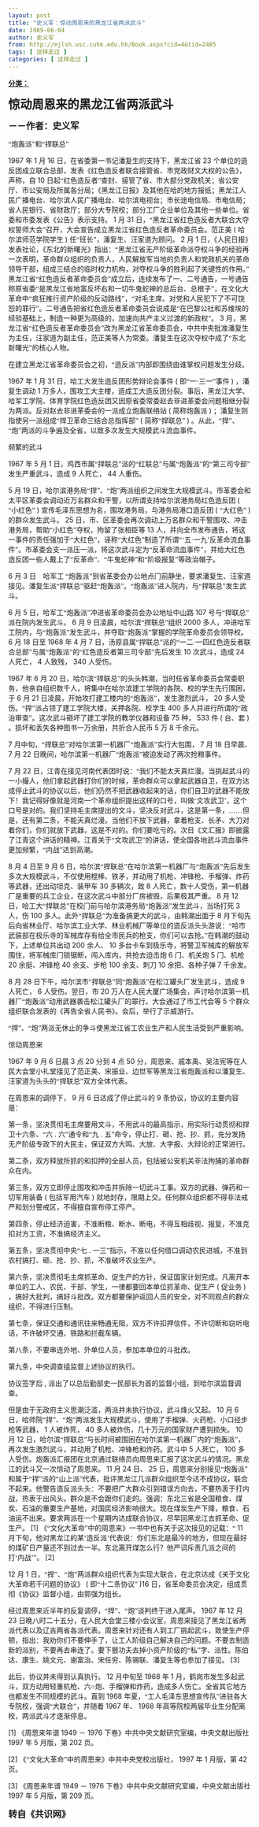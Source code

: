 ```yaml
---
layout: post
title: "史义军：惊动周恩来的黑龙江省两派武斗"
date: 1989-06-04
author: 史义军
from: http://mjlsh.usc.cuhk.edu.hk/Book.aspx?cid=4&tid=2485
tags: [ 这样走过 ]
categories: [ 这样走过 ]
---
```


<div style="margin: 15px 10px 10px 0px;">
 <div>
  <span id="ctl00_ContentPlaceHolder1_chapter1_SubjectLabel" style="font-weight:bold;text-decoration:underline;">
   分类：
  </span>
 </div>
 <!--[if gte mso 9]><xml>
 <o:OfficeDocumentSettings>
  <o:AllowPNG/>
 </o:OfficeDocumentSettings>
</xml><![endif]-->
 <!--[if gte mso 9]><xml>
 <w:WordDocument>
  <w:View>Normal</w:View>
  <w:Zoom>0</w:Zoom>
  <w:TrackMoves/>
  <w:TrackFormatting/>
  <w:PunctuationKerning/>
  <w:ValidateAgainstSchemas/>
  <w:SaveIfXMLInvalid>false</w:SaveIfXMLInvalid>
  <w:IgnoreMixedContent>false</w:IgnoreMixedContent>
  <w:AlwaysShowPlaceholderText>false</w:AlwaysShowPlaceholderText>
  <w:DoNotPromoteQF/>
  <w:LidThemeOther>EN-US</w:LidThemeOther>
  <w:LidThemeAsian>JA</w:LidThemeAsian>
  <w:LidThemeComplexScript>X-NONE</w:LidThemeComplexScript>
  <w:Compatibility>
   <w:BreakWrappedTables/>
   <w:SnapToGridInCell/>
   <w:WrapTextWithPunct/>
   <w:UseAsianBreakRules/>
   <w:DontGrowAutofit/>
   <w:SplitPgBreakAndParaMark/>
   <w:EnableOpenTypeKerning/>
   <w:DontFlipMirrorIndents/>
   <w:OverrideTableStyleHps/>
   <w:UseFELayout/>
  </w:Compatibility>
  <m:mathPr>
   <m:mathFont m:val="Cambria Math"/>
   <m:brkBin m:val="before"/>
   <m:brkBinSub m:val="&#45;-"/>
   <m:smallFrac m:val="off"/>
   <m:dispDef/>
   <m:lMargin m:val="0"/>
   <m:rMargin m:val="0"/>
   <m:defJc m:val="centerGroup"/>
   <m:wrapIndent m:val="1440"/>
   <m:intLim m:val="subSup"/>
   <m:naryLim m:val="undOvr"/>
  </m:mathPr></w:WordDocument>
</xml><![endif]-->
 <!--[if gte mso 9]><xml>
 <w:LatentStyles DefLockedState="false" DefUnhideWhenUsed="true"
  DefSemiHidden="true" DefQFormat="false" DefPriority="99"
  LatentStyleCount="276">
  <w:LsdException Locked="false" Priority="0" SemiHidden="false"
   UnhideWhenUsed="false" QFormat="true" Name="Normal"/>
  <w:LsdException Locked="false" Priority="9" SemiHidden="false"
   UnhideWhenUsed="false" QFormat="true" Name="heading 1"/>
  <w:LsdException Locked="false" Priority="9" QFormat="true" Name="heading 2"/>
  <w:LsdException Locked="false" Priority="9" QFormat="true" Name="heading 3"/>
  <w:LsdException Locked="false" Priority="9" QFormat="true" Name="heading 4"/>
  <w:LsdException Locked="false" Priority="9" QFormat="true" Name="heading 5"/>
  <w:LsdException Locked="false" Priority="9" QFormat="true" Name="heading 6"/>
  <w:LsdException Locked="false" Priority="9" QFormat="true" Name="heading 7"/>
  <w:LsdException Locked="false" Priority="9" QFormat="true" Name="heading 8"/>
  <w:LsdException Locked="false" Priority="9" QFormat="true" Name="heading 9"/>
  <w:LsdException Locked="false" Priority="39" Name="toc 1"/>
  <w:LsdException Locked="false" Priority="39" Name="toc 2"/>
  <w:LsdException Locked="false" Priority="39" Name="toc 3"/>
  <w:LsdException Locked="false" Priority="39" Name="toc 4"/>
  <w:LsdException Locked="false" Priority="39" Name="toc 5"/>
  <w:LsdException Locked="false" Priority="39" Name="toc 6"/>
  <w:LsdException Locked="false" Priority="39" Name="toc 7"/>
  <w:LsdException Locked="false" Priority="39" Name="toc 8"/>
  <w:LsdException Locked="false" Priority="39" Name="toc 9"/>
  <w:LsdException Locked="false" Priority="35" QFormat="true" Name="caption"/>
  <w:LsdException Locked="false" Priority="10" SemiHidden="false"
   UnhideWhenUsed="false" QFormat="true" Name="Title"/>
  <w:LsdException Locked="false" Priority="0" Name="Default Paragraph Font"/>
  <w:LsdException Locked="false" Priority="11" SemiHidden="false"
   UnhideWhenUsed="false" QFormat="true" Name="Subtitle"/>
  <w:LsdException Locked="false" Priority="22" SemiHidden="false"
   UnhideWhenUsed="false" QFormat="true" Name="Strong"/>
  <w:LsdException Locked="false" Priority="20" SemiHidden="false"
   UnhideWhenUsed="false" QFormat="true" Name="Emphasis"/>
  <w:LsdException Locked="false" Priority="59" SemiHidden="false"
   UnhideWhenUsed="false" Name="Table Grid"/>
  <w:LsdException Locked="false" UnhideWhenUsed="false" Name="Placeholder Text"/>
  <w:LsdException Locked="false" Priority="1" SemiHidden="false"
   UnhideWhenUsed="false" QFormat="true" Name="No Spacing"/>
  <w:LsdException Locked="false" Priority="60" SemiHidden="false"
   UnhideWhenUsed="false" Name="Light Shading"/>
  <w:LsdException Locked="false" Priority="61" SemiHidden="false"
   UnhideWhenUsed="false" Name="Light List"/>
  <w:LsdException Locked="false" Priority="62" SemiHidden="false"
   UnhideWhenUsed="false" Name="Light Grid"/>
  <w:LsdException Locked="false" Priority="63" SemiHidden="false"
   UnhideWhenUsed="false" Name="Medium Shading 1"/>
  <w:LsdException Locked="false" Priority="64" SemiHidden="false"
   UnhideWhenUsed="false" Name="Medium Shading 2"/>
  <w:LsdException Locked="false" Priority="65" SemiHidden="false"
   UnhideWhenUsed="false" Name="Medium List 1"/>
  <w:LsdException Locked="false" Priority="66" SemiHidden="false"
   UnhideWhenUsed="false" Name="Medium List 2"/>
  <w:LsdException Locked="false" Priority="67" SemiHidden="false"
   UnhideWhenUsed="false" Name="Medium Grid 1"/>
  <w:LsdException Locked="false" Priority="68" SemiHidden="false"
   UnhideWhenUsed="false" Name="Medium Grid 2"/>
  <w:LsdException Locked="false" Priority="69" SemiHidden="false"
   UnhideWhenUsed="false" Name="Medium Grid 3"/>
  <w:LsdException Locked="false" Priority="70" SemiHidden="false"
   UnhideWhenUsed="false" Name="Dark List"/>
  <w:LsdException Locked="false" Priority="71" SemiHidden="false"
   UnhideWhenUsed="false" Name="Colorful Shading"/>
  <w:LsdException Locked="false" Priority="72" SemiHidden="false"
   UnhideWhenUsed="false" Name="Colorful List"/>
  <w:LsdException Locked="false" Priority="73" SemiHidden="false"
   UnhideWhenUsed="false" Name="Colorful Grid"/>
  <w:LsdException Locked="false" Priority="60" SemiHidden="false"
   UnhideWhenUsed="false" Name="Light Shading Accent 1"/>
  <w:LsdException Locked="false" Priority="61" SemiHidden="false"
   UnhideWhenUsed="false" Name="Light List Accent 1"/>
  <w:LsdException Locked="false" Priority="62" SemiHidden="false"
   UnhideWhenUsed="false" Name="Light Grid Accent 1"/>
  <w:LsdException Locked="false" Priority="63" SemiHidden="false"
   UnhideWhenUsed="false" Name="Medium Shading 1 Accent 1"/>
  <w:LsdException Locked="false" Priority="64" SemiHidden="false"
   UnhideWhenUsed="false" Name="Medium Shading 2 Accent 1"/>
  <w:LsdException Locked="false" Priority="65" SemiHidden="false"
   UnhideWhenUsed="false" Name="Medium List 1 Accent 1"/>
  <w:LsdException Locked="false" UnhideWhenUsed="false" Name="Revision"/>
  <w:LsdException Locked="false" Priority="34" SemiHidden="false"
   UnhideWhenUsed="false" QFormat="true" Name="List Paragraph"/>
  <w:LsdException Locked="false" Priority="29" SemiHidden="false"
   UnhideWhenUsed="false" QFormat="true" Name="Quote"/>
  <w:LsdException Locked="false" Priority="30" SemiHidden="false"
   UnhideWhenUsed="false" QFormat="true" Name="Intense Quote"/>
  <w:LsdException Locked="false" Priority="66" SemiHidden="false"
   UnhideWhenUsed="false" Name="Medium List 2 Accent 1"/>
  <w:LsdException Locked="false" Priority="67" SemiHidden="false"
   UnhideWhenUsed="false" Name="Medium Grid 1 Accent 1"/>
  <w:LsdException Locked="false" Priority="68" SemiHidden="false"
   UnhideWhenUsed="false" Name="Medium Grid 2 Accent 1"/>
  <w:LsdException Locked="false" Priority="69" SemiHidden="false"
   UnhideWhenUsed="false" Name="Medium Grid 3 Accent 1"/>
  <w:LsdException Locked="false" Priority="70" SemiHidden="false"
   UnhideWhenUsed="false" Name="Dark List Accent 1"/>
  <w:LsdException Locked="false" Priority="71" SemiHidden="false"
   UnhideWhenUsed="false" Name="Colorful Shading Accent 1"/>
  <w:LsdException Locked="false" Priority="72" SemiHidden="false"
   UnhideWhenUsed="false" Name="Colorful List Accent 1"/>
  <w:LsdException Locked="false" Priority="73" SemiHidden="false"
   UnhideWhenUsed="false" Name="Colorful Grid Accent 1"/>
  <w:LsdException Locked="false" Priority="60" SemiHidden="false"
   UnhideWhenUsed="false" Name="Light Shading Accent 2"/>
  <w:LsdException Locked="false" Priority="61" SemiHidden="false"
   UnhideWhenUsed="false" Name="Light List Accent 2"/>
  <w:LsdException Locked="false" Priority="62" SemiHidden="false"
   UnhideWhenUsed="false" Name="Light Grid Accent 2"/>
  <w:LsdException Locked="false" Priority="63" SemiHidden="false"
   UnhideWhenUsed="false" Name="Medium Shading 1 Accent 2"/>
  <w:LsdException Locked="false" Priority="64" SemiHidden="false"
   UnhideWhenUsed="false" Name="Medium Shading 2 Accent 2"/>
  <w:LsdException Locked="false" Priority="65" SemiHidden="false"
   UnhideWhenUsed="false" Name="Medium List 1 Accent 2"/>
  <w:LsdException Locked="false" Priority="66" SemiHidden="false"
   UnhideWhenUsed="false" Name="Medium List 2 Accent 2"/>
  <w:LsdException Locked="false" Priority="67" SemiHidden="false"
   UnhideWhenUsed="false" Name="Medium Grid 1 Accent 2"/>
  <w:LsdException Locked="false" Priority="68" SemiHidden="false"
   UnhideWhenUsed="false" Name="Medium Grid 2 Accent 2"/>
  <w:LsdException Locked="false" Priority="69" SemiHidden="false"
   UnhideWhenUsed="false" Name="Medium Grid 3 Accent 2"/>
  <w:LsdException Locked="false" Priority="70" SemiHidden="false"
   UnhideWhenUsed="false" Name="Dark List Accent 2"/>
  <w:LsdException Locked="false" Priority="71" SemiHidden="false"
   UnhideWhenUsed="false" Name="Colorful Shading Accent 2"/>
  <w:LsdException Locked="false" Priority="72" SemiHidden="false"
   UnhideWhenUsed="false" Name="Colorful List Accent 2"/>
  <w:LsdException Locked="false" Priority="73" SemiHidden="false"
   UnhideWhenUsed="false" Name="Colorful Grid Accent 2"/>
  <w:LsdException Locked="false" Priority="60" SemiHidden="false"
   UnhideWhenUsed="false" Name="Light Shading Accent 3"/>
  <w:LsdException Locked="false" Priority="61" SemiHidden="false"
   UnhideWhenUsed="false" Name="Light List Accent 3"/>
  <w:LsdException Locked="false" Priority="62" SemiHidden="false"
   UnhideWhenUsed="false" Name="Light Grid Accent 3"/>
  <w:LsdException Locked="false" Priority="63" SemiHidden="false"
   UnhideWhenUsed="false" Name="Medium Shading 1 Accent 3"/>
  <w:LsdException Locked="false" Priority="64" SemiHidden="false"
   UnhideWhenUsed="false" Name="Medium Shading 2 Accent 3"/>
  <w:LsdException Locked="false" Priority="65" SemiHidden="false"
   UnhideWhenUsed="false" Name="Medium List 1 Accent 3"/>
  <w:LsdException Locked="false" Priority="66" SemiHidden="false"
   UnhideWhenUsed="false" Name="Medium List 2 Accent 3"/>
  <w:LsdException Locked="false" Priority="67" SemiHidden="false"
   UnhideWhenUsed="false" Name="Medium Grid 1 Accent 3"/>
  <w:LsdException Locked="false" Priority="68" SemiHidden="false"
   UnhideWhenUsed="false" Name="Medium Grid 2 Accent 3"/>
  <w:LsdException Locked="false" Priority="69" SemiHidden="false"
   UnhideWhenUsed="false" Name="Medium Grid 3 Accent 3"/>
  <w:LsdException Locked="false" Priority="70" SemiHidden="false"
   UnhideWhenUsed="false" Name="Dark List Accent 3"/>
  <w:LsdException Locked="false" Priority="71" SemiHidden="false"
   UnhideWhenUsed="false" Name="Colorful Shading Accent 3"/>
  <w:LsdException Locked="false" Priority="72" SemiHidden="false"
   UnhideWhenUsed="false" Name="Colorful List Accent 3"/>
  <w:LsdException Locked="false" Priority="73" SemiHidden="false"
   UnhideWhenUsed="false" Name="Colorful Grid Accent 3"/>
  <w:LsdException Locked="false" Priority="60" SemiHidden="false"
   UnhideWhenUsed="false" Name="Light Shading Accent 4"/>
  <w:LsdException Locked="false" Priority="61" SemiHidden="false"
   UnhideWhenUsed="false" Name="Light List Accent 4"/>
  <w:LsdException Locked="false" Priority="62" SemiHidden="false"
   UnhideWhenUsed="false" Name="Light Grid Accent 4"/>
  <w:LsdException Locked="false" Priority="63" SemiHidden="false"
   UnhideWhenUsed="false" Name="Medium Shading 1 Accent 4"/>
  <w:LsdException Locked="false" Priority="64" SemiHidden="false"
   UnhideWhenUsed="false" Name="Medium Shading 2 Accent 4"/>
  <w:LsdException Locked="false" Priority="65" SemiHidden="false"
   UnhideWhenUsed="false" Name="Medium List 1 Accent 4"/>
  <w:LsdException Locked="false" Priority="66" SemiHidden="false"
   UnhideWhenUsed="false" Name="Medium List 2 Accent 4"/>
  <w:LsdException Locked="false" Priority="67" SemiHidden="false"
   UnhideWhenUsed="false" Name="Medium Grid 1 Accent 4"/>
  <w:LsdException Locked="false" Priority="68" SemiHidden="false"
   UnhideWhenUsed="false" Name="Medium Grid 2 Accent 4"/>
  <w:LsdException Locked="false" Priority="69" SemiHidden="false"
   UnhideWhenUsed="false" Name="Medium Grid 3 Accent 4"/>
  <w:LsdException Locked="false" Priority="70" SemiHidden="false"
   UnhideWhenUsed="false" Name="Dark List Accent 4"/>
  <w:LsdException Locked="false" Priority="71" SemiHidden="false"
   UnhideWhenUsed="false" Name="Colorful Shading Accent 4"/>
  <w:LsdException Locked="false" Priority="72" SemiHidden="false"
   UnhideWhenUsed="false" Name="Colorful List Accent 4"/>
  <w:LsdException Locked="false" Priority="73" SemiHidden="false"
   UnhideWhenUsed="false" Name="Colorful Grid Accent 4"/>
  <w:LsdException Locked="false" Priority="60" SemiHidden="false"
   UnhideWhenUsed="false" Name="Light Shading Accent 5"/>
  <w:LsdException Locked="false" Priority="61" SemiHidden="false"
   UnhideWhenUsed="false" Name="Light List Accent 5"/>
  <w:LsdException Locked="false" Priority="62" SemiHidden="false"
   UnhideWhenUsed="false" Name="Light Grid Accent 5"/>
  <w:LsdException Locked="false" Priority="63" SemiHidden="false"
   UnhideWhenUsed="false" Name="Medium Shading 1 Accent 5"/>
  <w:LsdException Locked="false" Priority="64" SemiHidden="false"
   UnhideWhenUsed="false" Name="Medium Shading 2 Accent 5"/>
  <w:LsdException Locked="false" Priority="65" SemiHidden="false"
   UnhideWhenUsed="false" Name="Medium List 1 Accent 5"/>
  <w:LsdException Locked="false" Priority="66" SemiHidden="false"
   UnhideWhenUsed="false" Name="Medium List 2 Accent 5"/>
  <w:LsdException Locked="false" Priority="67" SemiHidden="false"
   UnhideWhenUsed="false" Name="Medium Grid 1 Accent 5"/>
  <w:LsdException Locked="false" Priority="68" SemiHidden="false"
   UnhideWhenUsed="false" Name="Medium Grid 2 Accent 5"/>
  <w:LsdException Locked="false" Priority="69" SemiHidden="false"
   UnhideWhenUsed="false" Name="Medium Grid 3 Accent 5"/>
  <w:LsdException Locked="false" Priority="70" SemiHidden="false"
   UnhideWhenUsed="false" Name="Dark List Accent 5"/>
  <w:LsdException Locked="false" Priority="71" SemiHidden="false"
   UnhideWhenUsed="false" Name="Colorful Shading Accent 5"/>
  <w:LsdException Locked="false" Priority="72" SemiHidden="false"
   UnhideWhenUsed="false" Name="Colorful List Accent 5"/>
  <w:LsdException Locked="false" Priority="73" SemiHidden="false"
   UnhideWhenUsed="false" Name="Colorful Grid Accent 5"/>
  <w:LsdException Locked="false" Priority="60" SemiHidden="false"
   UnhideWhenUsed="false" Name="Light Shading Accent 6"/>
  <w:LsdException Locked="false" Priority="61" SemiHidden="false"
   UnhideWhenUsed="false" Name="Light List Accent 6"/>
  <w:LsdException Locked="false" Priority="62" SemiHidden="false"
   UnhideWhenUsed="false" Name="Light Grid Accent 6"/>
  <w:LsdException Locked="false" Priority="63" SemiHidden="false"
   UnhideWhenUsed="false" Name="Medium Shading 1 Accent 6"/>
  <w:LsdException Locked="false" Priority="64" SemiHidden="false"
   UnhideWhenUsed="false" Name="Medium Shading 2 Accent 6"/>
  <w:LsdException Locked="false" Priority="65" SemiHidden="false"
   UnhideWhenUsed="false" Name="Medium List 1 Accent 6"/>
  <w:LsdException Locked="false" Priority="66" SemiHidden="false"
   UnhideWhenUsed="false" Name="Medium List 2 Accent 6"/>
  <w:LsdException Locked="false" Priority="67" SemiHidden="false"
   UnhideWhenUsed="false" Name="Medium Grid 1 Accent 6"/>
  <w:LsdException Locked="false" Priority="68" SemiHidden="false"
   UnhideWhenUsed="false" Name="Medium Grid 2 Accent 6"/>
  <w:LsdException Locked="false" Priority="69" SemiHidden="false"
   UnhideWhenUsed="false" Name="Medium Grid 3 Accent 6"/>
  <w:LsdException Locked="false" Priority="70" SemiHidden="false"
   UnhideWhenUsed="false" Name="Dark List Accent 6"/>
  <w:LsdException Locked="false" Priority="71" SemiHidden="false"
   UnhideWhenUsed="false" Name="Colorful Shading Accent 6"/>
  <w:LsdException Locked="false" Priority="72" SemiHidden="false"
   UnhideWhenUsed="false" Name="Colorful List Accent 6"/>
  <w:LsdException Locked="false" Priority="73" SemiHidden="false"
   UnhideWhenUsed="false" Name="Colorful Grid Accent 6"/>
  <w:LsdException Locked="false" Priority="19" SemiHidden="false"
   UnhideWhenUsed="false" QFormat="true" Name="Subtle Emphasis"/>
  <w:LsdException Locked="false" Priority="21" SemiHidden="false"
   UnhideWhenUsed="false" QFormat="true" Name="Intense Emphasis"/>
  <w:LsdException Locked="false" Priority="31" SemiHidden="false"
   UnhideWhenUsed="false" QFormat="true" Name="Subtle Reference"/>
  <w:LsdException Locked="false" Priority="32" SemiHidden="false"
   UnhideWhenUsed="false" QFormat="true" Name="Intense Reference"/>
  <w:LsdException Locked="false" Priority="33" SemiHidden="false"
   UnhideWhenUsed="false" QFormat="true" Name="Book Title"/>
  <w:LsdException Locked="false" Priority="37" Name="Bibliography"/>
  <w:LsdException Locked="false" Priority="39" QFormat="true" Name="TOC Heading"/>
 </w:LatentStyles>
</xml><![endif]-->
 <!--[if gte mso 10]>
<style>
 /* Style Definitions */
table.MsoNormalTable
	{mso-style-name:"Table Normal";
	mso-tstyle-rowband-size:0;
	mso-tstyle-colband-size:0;
	mso-style-noshow:yes;
	mso-style-priority:99;
	mso-style-parent:"";
	mso-padding-alt:0in 5.4pt 0in 5.4pt;
	mso-para-margin:0in;
	mso-para-margin-bottom:.0001pt;
	mso-pagination:widow-orphan;
	font-size:10.0pt;
	font-family:"Times New Roman";}
</style>
<![endif]-->
 <!--StartFragment-->
 <p class="MsoNormal">
  <o:p>
  </o:p>
 </p>
 <p class="MsoNormal">
  <b>
   <span lang="ZH-CN" style="font-family: 宋体;">
    <font size="5">
     惊动周恩来的黑龙江省两派武斗
    </font>
   </span>
   <font size="4">
    <o:p>
    </o:p>
   </font>
  </b>
 </p>
 <p class="MsoNormal">
  <span lang="ZH-CN" style='font-family:宋体;mso-ascii-font-family:
"Times New Roman"'>
   <b>
    <font size="4">
     －－作者：史义军
    </font>
   </b>
  </span>
  <o:p>
  </o:p>
 </p>
 <p class="MsoNormal">
  <o:p>
  </o:p>
 </p>
 <p class="MsoNormal">
  <span lang="ZH-CN" style='font-family:宋体;mso-ascii-font-family:
"Times New Roman"'>
   “炮轰派”和“捍联总”
  </span>
  <o:p>
  </o:p>
 </p>
 <p class="MsoNormal">
  1967
  <span lang="ZH-CN" style='font-family:宋体;mso-ascii-font-family:
"Times New Roman"'>
   年
  </span>
  1
  <span lang="ZH-CN" style='font-family:宋体;mso-ascii-font-family:
"Times New Roman"'>
   月
  </span>
  16
  <span lang="ZH-CN" style='font-family:宋体;mso-ascii-font-family:
"Times New Roman"'>
   日，在省委第一书记潘复生的支持下，黑龙江省
  </span>
  23
  <span lang="ZH-CN" style='font-family:宋体;mso-ascii-font-family:"Times New Roman"'>
   个单位的造反团成立联合总部，发表《红色造反者联合接管省、市党政财文大权的公告》，声称，自
  </span>
  10
  <span lang="ZH-CN" style='font-family:宋体;mso-ascii-font-family:"Times New Roman"'>
   日起“红色造反者”查封、接管了省、市大部分党政机关；省公安厅、市公安局及所属各分局；《黑龙江日报》及其他在哈的地方报纸；黑龙江人民广播电台、哈尔滨人民广播电台、哈尔滨电视台；市长途电信局、市电信局；省人民银行、省财政厅；部分大专院校；部分工厂企业单位及其他一些单位。省委和市委发表《公告》表示支持。
  </span>
  1
  <span lang="ZH-CN" style='font-family:宋体;mso-ascii-font-family:"Times New Roman"'>
   月
  </span>
  31
  <span lang="ZH-CN" style='font-family:宋体;mso-ascii-font-family:"Times New Roman"'>
   日，“黑龙江省红色造反者大联合大夺权誓师大会”召开，大会宣告成立黑龙江省红色造反者革命委员会。范正美
  </span>
  (
  <span lang="ZH-CN" style='font-family:宋体;mso-ascii-font-family:"Times New Roman"'>
   哈尔滨师范学院学生
  </span>
  )
  <span lang="ZH-CN" style='font-family:宋体;mso-ascii-font-family:"Times New Roman"'>
   任“班长”，潘复生、汪家道为顾问。
  </span>
  2
  <span lang="ZH-CN" style='font-family:宋体;mso-ascii-font-family:"Times New Roman"'>
   月
  </span>
  1
  <span lang="ZH-CN" style='font-family:宋体;mso-ascii-font-family:"Times New Roman"'>
   日，《人民日报》发表社论，《东北的新曙光》指出：“黑龙江省无产阶级革命派夺权斗争的经验再一次表明，革命群众组织的负责人，人民解放军当地的负责人和党政机关的革命领导干部，组成三结合的临时权力机构，对夺权斗争的胜利起了关键性的作用。”黑龙江省“红色造反者革命委员会”成立后，连续发布了一、二号通告，一号通告称原省委“是黑龙江省地富反坏右和一切牛鬼蛇神的总后台、总根子”，在文化大革命中“疯狂推行资产阶级的反动路线”，“对毛主席、对党和人民犯下了不可饶恕的罪行”。二号通告把省红色造反者革命委员会说成是“在巴黎公社和苏维埃的经验基础上，制造一种更为高级的，加速向共产主义过渡的新政权”。
  </span>
  3
  <span lang="ZH-CN" style='font-family:宋体;mso-ascii-font-family:"Times New Roman"'>
   月，黑龙江省“红色造反者革命委员会”改为黑龙江省革命委员会，中共中央批准潘复生为主任，汪家道为副主任，范正美等人为常委。潘复生在这次夺权中成了“东北新曙光”的核心人物。
  </span>
  <o:p>
  </o:p>
 </p>
 <p class="MsoNormal">
  <span lang="ZH-CN" style='font-family:宋体;mso-ascii-font-family:
"Times New Roman"'>
   在建立黑龙江省革命委员会之初，“造反派”内部即围绕由谁掌权问题发生分歧。
  </span>
  <o:p>
  </o:p>
 </p>
 <p class="MsoNormal">
  1967
  <span lang="ZH-CN" style='font-family:宋体;mso-ascii-font-family:
"Times New Roman"'>
   年
  </span>
  1
  <span lang="ZH-CN" style='font-family:宋体;mso-ascii-font-family:
"Times New Roman"'>
   月
  </span>
  31
  <span lang="ZH-CN" style='font-family:宋体;mso-ascii-font-family:
"Times New Roman"'>
   日，哈工大发生造反团形势辩论会事件
  </span>
  (
  <span lang="ZH-CN" style='font-family:
宋体;mso-ascii-font-family:"Times New Roman"'>
   即“一·三一”事件
  </span>
  )
  <span lang="ZH-CN" style='font-family:宋体;mso-ascii-font-family:"Times New Roman"'>
   ，潘复生调动
  </span>
  1
  <span lang="ZH-CN" style='font-family:宋体;mso-ascii-font-family:"Times New Roman"'>
   万多人，围攻工大主楼，造成工大造反团分裂。事后，黑龙江大学、哈军工学院、体育学院红色造反团又因原省委常委赵去非进革委会问题相继分裂为两派。反对赵去非进革委会的一派成立炮轰联络站
  </span>
  (
  <span lang="ZH-CN" style='font-family:宋体;mso-ascii-font-family:"Times New Roman"'>
   简称炮轰派
  </span>
  )
  <span lang="ZH-CN" style='font-family:宋体;mso-ascii-font-family:"Times New Roman"'>
   ；潘复生则指使另一派组成“捍卫革命三结合总指挥部”
  </span>
  (
  <span lang="ZH-CN" style='font-family:宋体;mso-ascii-font-family:"Times New Roman"'>
   简称“捍联总”
  </span>
  )
  <span lang="ZH-CN" style='font-family:宋体;mso-ascii-font-family:"Times New Roman"'>
   。从此，“捍”、“炮”两派的斗争遍及全省，以致多次发生大规模武斗流血事件。
  </span>
  <o:p>
  </o:p>
 </p>
 <p class="MsoNormal">
  <span lang="ZH-CN" style='font-family:宋体;mso-ascii-font-family:
"Times New Roman"'>
   频繁的武斗
  </span>
  <o:p>
  </o:p>
 </p>
 <p class="MsoNormal">
  1967
  <span lang="ZH-CN" style='font-family:宋体;mso-ascii-font-family:
"Times New Roman"'>
   年
  </span>
  5
  <span lang="ZH-CN" style='font-family:宋体;mso-ascii-font-family:
"Times New Roman"'>
   月
  </span>
  1
  <span lang="ZH-CN" style='font-family:宋体;mso-ascii-font-family:
"Times New Roman"'>
   日，鸡西市属“捍联总”派的“红联总”与属“炮轰派”的“第三司令部”发生严重武斗，造成
  </span>
  9
  <span lang="ZH-CN" style='font-family:宋体;mso-ascii-font-family:"Times New Roman"'>
   人死亡，
  </span>
  44
  <span lang="ZH-CN" style='font-family:宋体;mso-ascii-font-family:"Times New Roman"'>
   人重伤。
  </span>
  <o:p>
  </o:p>
 </p>
 <p class="MsoNormal">
  5
  <span lang="ZH-CN" style='font-family:宋体;mso-ascii-font-family:
"Times New Roman"'>
   月
  </span>
  19
  <span lang="ZH-CN" style='font-family:宋体;mso-ascii-font-family:
"Times New Roman"'>
   日，哈尔滨港务局“捍”、“炮”两派组织之间发生大规模武斗。市革委会和太平区革委会调动近万名群众和干警，以所谓支持哈尔滨港务局红色造反团
  </span>
  (
  <span lang="ZH-CN" style='font-family:宋体;mso-ascii-font-family:"Times New Roman"'>
   “小红色”
  </span>
  )
  <span lang="ZH-CN" style='font-family:宋体;mso-ascii-font-family:"Times New Roman"'>
   宣传毛泽东思想为名，围攻港务局，与港务局港口造反团
  </span>
  (
  <span lang="ZH-CN" style='font-family:宋体;mso-ascii-font-family:"Times New Roman"'>
   “大红色”
  </span>
  )
  <span lang="ZH-CN" style='font-family:宋体;mso-ascii-font-family:"Times New Roman"'>
   的群众发生武斗。
  </span>
  25
  <span lang="ZH-CN" style='font-family:宋体;mso-ascii-font-family:"Times New Roman"'>
   日，市、区革委会再次调动上万名群众和干警围攻、冲击港务局，帮助“小红色”夺权，拘留了张相臣等
  </span>
  13
  <span lang="ZH-CN" style='font-family:宋体;mso-ascii-font-family:"Times New Roman"'>
   人，并向全市发布通告，将这一事件的责任强加于“大红色”，诬称“大红色”制造了所谓“‘五·一九’反革命流血事件”。市革委会支一派压一派，将这次武斗定为“反革命流血事件”，并给大红色造反团一些人戴上了“反革命”、“牛鬼蛇神”和“阶级报复”等政治帽子。
  </span>
  <o:p>
  </o:p>
 </p>
 <p class="MsoNormal">
  6
  <span lang="ZH-CN" style='font-family:宋体;mso-ascii-font-family:
"Times New Roman"'>
   月
  </span>
  3
  <span lang="ZH-CN" style='font-family:宋体;mso-ascii-font-family:
"Times New Roman"'>
   日　哈军工
  </span>
  <span lang="ZH-CN">
  </span>
  <span lang="ZH-CN" style='font-family:宋体;mso-ascii-font-family:"Times New Roman"'>
   “炮轰派”到省革委会办公地点门前静坐，要求潘复生、汪家道接见。潘复生派“捍联总”驱赶“炮轰派”。“炮轰派”进入院内，与“捍联总”发生武斗。
  </span>
  <o:p>
  </o:p>
 </p>
 <p class="MsoNormal">
  6
  <span lang="ZH-CN" style='font-family:宋体;mso-ascii-font-family:
"Times New Roman"'>
   月
  </span>
  5
  <span lang="ZH-CN" style='font-family:宋体;mso-ascii-font-family:
"Times New Roman"'>
   日，哈军工“炮轰派”冲进省革命委员会办公地址中山路
  </span>
  107
  <span lang="ZH-CN" style='font-family:宋体;mso-ascii-font-family:"Times New Roman"'>
   号与“捍联总”派在院内发生武斗。
  </span>
  6
  <span lang="ZH-CN" style='font-family:宋体;mso-ascii-font-family:"Times New Roman"'>
   月
  </span>
  9
  <span lang="ZH-CN" style='font-family:宋体;mso-ascii-font-family:"Times New Roman"'>
   日凌晨，哈尔滨“捍联总”组织
  </span>
  2000
  <span lang="ZH-CN" style='font-family:宋体;mso-ascii-font-family:"Times New Roman"'>
   多人，冲进哈军工院内，与“炮轰派”发生武斗，并夺取“炮轰派”掌握的学院革命委员会领导权。
  </span>
  6
  <span lang="ZH-CN" style='font-family:宋体;mso-ascii-font-family:"Times New Roman"'>
   月
  </span>
  18
  <span lang="ZH-CN" style='font-family:宋体;mso-ascii-font-family:"Times New Roman"'>
   日至
  </span>
  1968
  <span lang="ZH-CN" style='font-family:宋体;mso-ascii-font-family:"Times New Roman"'>
   年
  </span>
  4
  <span lang="ZH-CN" style='font-family:宋体;mso-ascii-font-family:"Times New Roman"'>
   月
  </span>
  7
  <span lang="ZH-CN" style='font-family:宋体;mso-ascii-font-family:"Times New Roman"'>
   日，汤原县属“捍联总”派的“一二·一四红色造反者联合总部”与属“炮轰派”的“红色造反者第三司令部”先后发生
  </span>
  10
  <span lang="ZH-CN" style='font-family:宋体;mso-ascii-font-family:"Times New Roman"'>
   次武斗，造成
  </span>
  24
  <span lang="ZH-CN" style='font-family:宋体;mso-ascii-font-family:"Times New Roman"'>
   人死亡，
  </span>
  4
  <span lang="ZH-CN" style='font-family:宋体;mso-ascii-font-family:"Times New Roman"'>
   人致残，
  </span>
  340
  <span lang="ZH-CN" style='font-family:宋体;mso-ascii-font-family:"Times New Roman"'>
   人受伤。
  </span>
  <o:p>
  </o:p>
 </p>
 <p class="MsoNormal">
  1967
  <span lang="ZH-CN" style='font-family:宋体;mso-ascii-font-family:
"Times New Roman"'>
   年
  </span>
  6
  <span lang="ZH-CN" style='font-family:宋体;mso-ascii-font-family:
"Times New Roman"'>
   月
  </span>
  20
  <span lang="ZH-CN" style='font-family:宋体;mso-ascii-font-family:
"Times New Roman"'>
   日，哈尔滨“捍联总”的头头韩潮，当时任省革命委员会常委职务，他亲自组织数千人，将集中在哈尔滨建工学院的各院、校的学生先行围困，于
  </span>
  6
  <span lang="ZH-CN" style='font-family:宋体;mso-ascii-font-family:"Times New Roman"'>
   月
  </span>
  21
  <span lang="ZH-CN" style='font-family:宋体;mso-ascii-font-family:"Times New Roman"'>
   日凌晨，开始攻打建工楼内的“炮轰派”，发生激烈武斗，
  </span>
  20
  <span lang="ZH-CN" style='font-family:宋体;mso-ascii-font-family:"Times New Roman"'>
   多人受伤。“捍”派占领了建工学院大楼，关押各院、校学生
  </span>
  400
  <span lang="ZH-CN" style='font-family:宋体;mso-ascii-font-family:"Times New Roman"'>
   多人并进行所谓的“政治审查”。这次武斗砸坏了建工学院的教学仪器和设备
  </span>
  75
  <span lang="ZH-CN" style='font-family:宋体;mso-ascii-font-family:"Times New Roman"'>
   种，
  </span>
  533
  <span lang="ZH-CN" style='font-family:宋体;mso-ascii-font-family:"Times New Roman"'>
   件
  </span>
  (
  <span lang="ZH-CN" style='font-family:宋体;mso-ascii-font-family:"Times New Roman"'>
   台、套
  </span>
  )
  <span lang="ZH-CN" style='font-family:宋体;mso-ascii-font-family:"Times New Roman"'>
   。损坏和丢失各种图书一万余册，共折合人民币
  </span>
  5
  <span lang="ZH-CN" style='font-family:宋体;mso-ascii-font-family:"Times New Roman"'>
   万
  </span>
  8
  <span lang="ZH-CN" style='font-family:宋体;mso-ascii-font-family:"Times New Roman"'>
   千余元。
  </span>
  <o:p>
  </o:p>
 </p>
 <p class="MsoNormal">
  7
  <span lang="ZH-CN" style='font-family:宋体;mso-ascii-font-family:
"Times New Roman"'>
   月中旬，“捍联总”对哈尔滨第一机器厂“炮轰派”实行大包围，
  </span>
  7
  <span lang="ZH-CN" style='font-family:宋体;mso-ascii-font-family:"Times New Roman"'>
   月
  </span>
  18
  <span lang="ZH-CN" style='font-family:宋体;mso-ascii-font-family:"Times New Roman"'>
   日早晨、
  </span>
  7
  <span lang="ZH-CN" style='font-family:宋体;mso-ascii-font-family:"Times New Roman"'>
   月
  </span>
  22
  <span lang="ZH-CN" style='font-family:宋体;mso-ascii-font-family:"Times New Roman"'>
   日晚间，哈尔滨第一机器厂“炮轰派”被迫发动了两次抢粮事件。
  </span>
  <o:p>
  </o:p>
 </p>
 <p class="MsoNormal">
  7
  <span lang="ZH-CN" style='font-family:宋体;mso-ascii-font-family:
"Times New Roman"'>
   月
  </span>
  22
  <span lang="ZH-CN" style='font-family:宋体;mso-ascii-font-family:
"Times New Roman"'>
   日，江青在接见河南代表团时说：“我们不能太天真烂漫。当挑起武斗的一小撮人，他们拿起武器打你们的时候，革命群众可以拿起武器自卫，在双方达成停止武斗的协议以后，他们仍然不把武器收起来的话，你们自卫的武器不能放下！我记得好像就是河南一个革命组织提出这样的口号，叫做‘文攻武卫’，这个口号是对的。我们坚持毛主席提出的文斗，坚决反对武斗，这是第一条，……但是，还有第二条，不能天真烂漫。当他们不放下武器，拿着枪支、长矛、大刀对着你们，你们就放下武器，这是不对的。你们要吃亏的。次日《文汇报》即披露了江青这个讲话的精神。江青关于“文攻武卫”的讲话，使全国各地武斗流血事件更加频繁，“内战”达到高潮。
  </span>
  <o:p>
  </o:p>
 </p>
 <p class="MsoNormal">
  8
  <span lang="ZH-CN" style='font-family:宋体;mso-ascii-font-family:
"Times New Roman"'>
   月
  </span>
  4
  <span lang="ZH-CN" style='font-family:宋体;mso-ascii-font-family:
"Times New Roman"'>
   日至
  </span>
  9
  <span lang="ZH-CN" style='font-family:宋体;mso-ascii-font-family:
"Times New Roman"'>
   月
  </span>
  6
  <span lang="ZH-CN" style='font-family:宋体;mso-ascii-font-family:
"Times New Roman"'>
   日，哈尔滨“捍联总”在哈尔滨第一机器厂与“炮轰派”先后发生多次大规模武斗，不仅使用棍棒、铁矛，并动用了机枪、冲锋枪、手榴弹、炸药等武器，还出动坦克、装甲车
  </span>
  30
  <span lang="ZH-CN" style='font-family:宋体;mso-ascii-font-family:"Times New Roman"'>
   多辆次，致
  </span>
  8
  <span lang="ZH-CN" style='font-family:宋体;mso-ascii-font-family:"Times New Roman"'>
   人死亡，数十人受伤，第一机器厂是重要的兵工企业，在这次武斗中部分厂房被毁，后果极其严重。
  </span>
  8
  <span lang="ZH-CN" style='font-family:宋体;mso-ascii-font-family:"Times New Roman"'>
   月
  </span>
  12
  <span lang="ZH-CN" style='font-family:宋体;mso-ascii-font-family:"Times New Roman"'>
   日，哈工大“捍联总”在校门前与哈尔滨港务局“炮轰派”发生武斗，当场打死
  </span>
  3
  <span lang="ZH-CN" style='font-family:宋体;mso-ascii-font-family:"Times New Roman"'>
   人，伤
  </span>
  100
  <span lang="ZH-CN" style='font-family:宋体;mso-ascii-font-family:"Times New Roman"'>
   多人。此外“捍联总”为准备搞更大的武斗，由韩潮出面于
  </span>
  8
  <span lang="ZH-CN" style='font-family:宋体;mso-ascii-font-family:"Times New Roman"'>
   月下旬先后向省林业厅、哈尔滨工业大学、林业机械厂等单位的造反派头头游说：“哈市武装部在极乐寺的军械库存有给全市民兵的枪支，你们可以去抢。”在韩潮的鼓动下，上述单位共出动
  </span>
  200
  <span lang="ZH-CN" style='font-family:宋体;mso-ascii-font-family:"Times New Roman"'>
   余人、
  </span>
  10
  <span lang="ZH-CN" style='font-family:宋体;mso-ascii-font-family:"Times New Roman"'>
   多台卡车到极乐寺，将警卫军械库的解放军围住，将军械库门锁锯断，闯入库内，共抢去迫击炮
  </span>
  6
  <span lang="ZH-CN" style='font-family:宋体;mso-ascii-font-family:"Times New Roman"'>
   门、机关炮
  </span>
  5
  <span lang="ZH-CN" style='font-family:宋体;mso-ascii-font-family:"Times New Roman"'>
   门、机枪
  </span>
  20
  <span lang="ZH-CN" style='font-family:宋体;mso-ascii-font-family:"Times New Roman"'>
   余挺、冲锋枪
  </span>
  40
  <span lang="ZH-CN" style='font-family:宋体;mso-ascii-font-family:"Times New Roman"'>
   余支、步枪
  </span>
  100
  <span lang="ZH-CN" style='font-family:宋体;mso-ascii-font-family:"Times New Roman"'>
   余支、刺刀
  </span>
  10
  <span lang="ZH-CN" style='font-family:宋体;mso-ascii-font-family:"Times New Roman"'>
   余把、各种子弹
  </span>
  7
  <span lang="ZH-CN" style='font-family:宋体;mso-ascii-font-family:"Times New Roman"'>
   千余发。
  </span>
  <o:p>
  </o:p>
 </p>
 <p class="MsoNormal">
  8
  <span lang="ZH-CN" style='font-family:宋体;mso-ascii-font-family:
"Times New Roman"'>
   月
  </span>
  28
  <span lang="ZH-CN" style='font-family:宋体;mso-ascii-font-family:
"Times New Roman"'>
   日下午，哈尔滨市“捍联总”同“炮轰派”在松江罐头厂发生武斗，造成
  </span>
  9
  <span lang="ZH-CN" style='font-family:宋体;mso-ascii-font-family:"Times New Roman"'>
   人死亡，
  </span>
  6
  <span lang="ZH-CN" style='font-family:宋体;mso-ascii-font-family:"Times New Roman"'>
   人受伤。翌日，市
  </span>
  20
  <span lang="ZH-CN" style='font-family:宋体;mso-ascii-font-family:"Times New Roman"'>
   万人在人民大厦广场集会，声讨哈尔滨第一机器厂“炮轰派”动用武器袭击松江罐头厂的罪行。大会通过了市工代会等
  </span>
  5
  <span lang="ZH-CN" style='font-family:宋体;mso-ascii-font-family:"Times New Roman"'>
   个群众组织联合发表的《再告全省人民书》。会后，举行了示威游行。
  </span>
  <o:p>
  </o:p>
 </p>
 <p class="MsoNormal">
  <span lang="ZH-CN" style='font-family:宋体;mso-ascii-font-family:
"Times New Roman"'>
   “捍”、“炮”两派无休止的争斗使黑龙江省工农业生产和人民生活受到严重影响。
  </span>
  <o:p>
  </o:p>
 </p>
 <p class="MsoNormal">
  <span lang="ZH-CN" style='font-family:宋体;mso-ascii-font-family:
"Times New Roman"'>
   惊动周恩来
  </span>
  <o:p>
  </o:p>
 </p>
 <p class="MsoNormal">
  1967
  <span lang="ZH-CN" style='font-family:宋体;mso-ascii-font-family:
"Times New Roman"'>
   年
  </span>
  9
  <span lang="ZH-CN" style='font-family:宋体;mso-ascii-font-family:
"Times New Roman"'>
   月
  </span>
  6
  <span lang="ZH-CN" style='font-family:宋体;mso-ascii-font-family:
"Times New Roman"'>
   日晨
  </span>
  3
  <span lang="ZH-CN" style='font-family:宋体;mso-ascii-font-family:
"Times New Roman"'>
   点
  </span>
  20
  <span lang="ZH-CN" style='font-family:宋体;mso-ascii-font-family:
"Times New Roman"'>
   分到
  </span>
  4
  <span lang="ZH-CN" style='font-family:宋体;mso-ascii-font-family:
"Times New Roman"'>
   点
  </span>
  50
  <span lang="ZH-CN" style='font-family:宋体;mso-ascii-font-family:
"Times New Roman"'>
   分，周恩来、戚本禹、吴法宪等在人民大会堂小礼堂接见了范正美、宋振业、边世军等黑龙江省炮轰派和以潘复生、汪家道为头头的“捍联总”双方全体代表。
  </span>
  <o:p>
  </o:p>
 </p>
 <p class="MsoNormal">
  <span lang="ZH-CN" style='font-family:宋体;mso-ascii-font-family:
"Times New Roman"'>
   在周恩来的调停下，
  </span>
  9
  <span lang="ZH-CN" style='font-family:宋体;
mso-ascii-font-family:"Times New Roman"'>
   月
  </span>
  6
  <span lang="ZH-CN" style='font-family:宋体;mso-ascii-font-family:"Times New Roman"'>
   日达成了停止武斗的
  </span>
  9
  <span lang="ZH-CN" style='font-family:宋体;mso-ascii-font-family:"Times New Roman"'>
   条协议，协议的主要内容是：
  </span>
  <o:p>
  </o:p>
 </p>
 <p class="MsoNormal">
  <span lang="ZH-CN" style='font-family:宋体;mso-ascii-font-family:
"Times New Roman"'>
   第一条，坚决贯彻毛主席要用文斗，不用武斗的最高指示，用实际行动贯彻和捍卫十六条、“六
  </span>
  .
  <span lang="ZH-CN" style='font-family:宋体;mso-ascii-font-family:"Times New Roman"'>
   六”通令和“九
  </span>
  .
  <span lang="ZH-CN" style='font-family:宋体;mso-ascii-font-family:"Times New Roman"'>
   五”命令，停止打、砸、抢、抄、抓，充分发扬无产阶级专政下的大民主，保证双方大鸣、大放、大字报、大辩论的正常进行。
  </span>
  <o:p>
  </o:p>
 </p>
 <p class="MsoNormal">
  <span lang="ZH-CN" style='font-family:宋体;mso-ascii-font-family:
"Times New Roman"'>
   第二条，双方释放所抓的和扣押的全部人员，包括被公安机关非法拘捕的革命群众在内。
  </span>
  <o:p>
  </o:p>
 </p>
 <p class="MsoNormal">
  <span lang="ZH-CN" style='font-family:宋体;mso-ascii-font-family:
"Times New Roman"'>
   第三条，双方立即停止围攻和冲击并拆除一切武斗工事。双方的武器、弹药和一切军用装备
  </span>
  (
  <span lang="ZH-CN" style='font-family:宋体;mso-ascii-font-family:"Times New Roman"'>
   包括军用汽车
  </span>
  )
  <span lang="ZH-CN" style='font-family:宋体;mso-ascii-font-family:"Times New Roman"'>
   就地封存，限期上交。任何群众组织都不得非法戒严和划分警戒区，不得擅自宣布停工停产。
  </span>
  <o:p>
  </o:p>
 </p>
 <p class="MsoNormal">
  <span lang="ZH-CN" style='font-family:宋体;mso-ascii-font-family:
"Times New Roman"'>
   第四条，停止经济迫害，不准断粮、断水、断电，不得互相歧视、报复，不准克扣对方工资，不准搞经济主义。
  </span>
  <o:p>
  </o:p>
 </p>
 <p class="MsoNormal">
  <span lang="ZH-CN" style='font-family:宋体;mso-ascii-font-family:
"Times New Roman"'>
   第五条，坚决贯彻中央“七
  </span>
  .
  <span lang="ZH-CN" style='font-family:
宋体;mso-ascii-font-family:"Times New Roman"'>
   一三”指示，不准以任何借口调动农民进城，不准到农村搞打、砸、抢、抄、抓，不准破坏农业生产。
  </span>
  <o:p>
  </o:p>
 </p>
 <p class="MsoNormal">
  <span lang="ZH-CN" style='font-family:宋体;mso-ascii-font-family:
"Times New Roman"'>
   第六条，坚决贯彻毛主席抓革命、促生产的方针，保证国家计划完成。凡离开本单位的工人、农民、干部、学生，一律都要回本单位抓革命、促生产
  </span>
  (
  <span lang="ZH-CN" style='font-family:宋体;mso-ascii-font-family:"Times New Roman"'>
   促业务
  </span>
  )
  <span lang="ZH-CN" style='font-family:宋体;mso-ascii-font-family:"Times New Roman"'>
   ，搞好大批判，搞好斗批改。双方都要保护返回人员的安全，对不同观点的群众组织，不得进行压制。
  </span>
  <o:p>
  </o:p>
 </p>
 <p class="MsoNormal">
  <span lang="ZH-CN" style='font-family:宋体;mso-ascii-font-family:
"Times New Roman"'>
   第七条，保证交通和通讯往来畅通无阻，双方不许扣押信件，不许切断和窃听电话，不许破坏交通、铁路和拦截车辆。
  </span>
  <o:p>
  </o:p>
 </p>
 <p class="MsoNormal">
  <span lang="ZH-CN" style='font-family:宋体;mso-ascii-font-family:
"Times New Roman"'>
   第八条，不要串连外地、外单位人员，参加本单位的斗批改。
  </span>
  <o:p>
  </o:p>
 </p>
 <p class="MsoNormal">
  <span lang="ZH-CN" style='font-family:宋体;mso-ascii-font-family:
"Times New Roman"'>
   第九条，中央调查组监督上述协议的执行。
  </span>
  <o:p>
  </o:p>
 </p>
 <p class="MsoNormal">
  <span lang="ZH-CN" style='font-family:宋体;mso-ascii-font-family:
"Times New Roman"'>
   协议签字后
  </span>
  ,
  <span lang="ZH-CN" style='font-family:宋体;
mso-ascii-font-family:"Times New Roman"'>
   派出了以总后勤部史一民部长为首的监督小组，到哈尔滨监督调查。
  </span>
  <o:p>
  </o:p>
 </p>
 <p class="MsoNormal">
  <span lang="ZH-CN" style='font-family:宋体;mso-ascii-font-family:
"Times New Roman"'>
   但是由于无政府主义思潮泛滥，两派并未执行协议，武斗烽火又起。
  </span>
  10
  <span lang="ZH-CN" style='font-family:宋体;mso-ascii-font-family:"Times New Roman"'>
   月
  </span>
  6
  <span lang="ZH-CN" style='font-family:宋体;mso-ascii-font-family:"Times New Roman"'>
   日，哈师院“捍”、“炮”两派发生大规模武斗，使用了手榴弹、火药枪、小口径步枪等武器，
  </span>
  1
  <span lang="ZH-CN" style='font-family:宋体;mso-ascii-font-family:"Times New Roman"'>
   人被炸死，
  </span>
  40
  <span lang="ZH-CN" style='font-family:宋体;mso-ascii-font-family:"Times New Roman"'>
   多人被炸伤，几十万元的国家财产遭到损失。
  </span>
  10
  <span lang="ZH-CN" style='font-family:宋体;mso-ascii-font-family:"Times New Roman"'>
   月
  </span>
  12
  <span lang="ZH-CN" style='font-family:宋体;mso-ascii-font-family:"Times New Roman"'>
   日，哈尔滨“捍联总”与长时间被围困在哈尔滨第一机器厂内的“炮轰派”，再次发生激烈武斗，并动用了机枪、冲锋枪和炸药。武斗中
  </span>
  5
  <span lang="ZH-CN" style='font-family:宋体;mso-ascii-font-family:"Times New Roman"'>
   人死亡，
  </span>
  100
  <span lang="ZH-CN" style='font-family:宋体;mso-ascii-font-family:"Times New Roman"'>
   多人受伤。炮轰派汇报团在北京通过联络员向周恩来汇报了这次武斗的情况。黑龙江的武斗又一次惊动了周恩来。
  </span>
  11
  <span lang="ZH-CN" style='font-family:宋体;mso-ascii-font-family:"Times New Roman"'>
   月
  </span>
  24
  <span lang="ZH-CN" style='font-family:宋体;mso-ascii-font-family:"Times New Roman"'>
   日、
  </span>
  25
  <span lang="ZH-CN" style='font-family:宋体;mso-ascii-font-family:"Times New Roman"'>
   日，周恩来分别接见“炮轰派”和属于“捍”派的“山上派”代表，批评黑龙江几派群众组织至今达不成协议，联合不起来。他警告造反派头头：不要把广大群众引到错误方向去，不要热衷于打内战，热衷于出风头。群众是不会跟你们走的。强调：东北三省是全国粮食、煤炭、石油的重要生产基地，对国民经济影响很大。现在煤炭生产下降，粮食、石油运不出来。要求两派在一个星期内达成联合协议，尽早回黑龙江去抓革命、促生产。
  </span>
  [1]
  <span lang="ZH-CN" style='font-family:宋体;mso-ascii-font-family:"Times New Roman"'>
   《“文化大革命”中的周恩来》一书中也有关于这次接见的记载：“
  </span>
  11
  <span lang="ZH-CN" style='font-family:宋体;mso-ascii-font-family:"Times New Roman"'>
   月下旬，他对黑龙江的某‘造反派’代表说：你们东北是最冷的地方，但现在最好的煤矿日产量还不到过去一半。东北离开煤怎么行？他严词斥责几派之间的打‘内战’”。
  </span>
  [2]
  <o:p>
  </o:p>
 </p>
 <p class="MsoNormal">
  12
  <span lang="ZH-CN" style='font-family:宋体;mso-ascii-font-family:
"Times New Roman"'>
   月
  </span>
  1
  <span lang="ZH-CN" style='font-family:宋体;mso-ascii-font-family:
"Times New Roman"'>
   日，“捍”、“炮”两派群众组织代表为实现大联合，在北京达成《关于文化大革命若干问题的协议》
  </span>
  (
  <span lang="ZH-CN" style='font-family:宋体;mso-ascii-font-family:"Times New Roman"'>
   即“十二条协议”
  </span>
  )16
  <span lang="ZH-CN" style='font-family:宋体;mso-ascii-font-family:"Times New Roman"'>
   日，省革命委员会决定，组成贯彻《协议》监督小组，由郭强为组长。
  </span>
  <o:p>
  </o:p>
 </p>
 <p class="MsoNormal">
  <span lang="ZH-CN" style='font-family:宋体;mso-ascii-font-family:
"Times New Roman"'>
   经过周恩来近半年的反复调停，“捍”、“炮”谈判终于进入尾声。
  </span>
  1967
  <span lang="ZH-CN" style='font-family:宋体;mso-ascii-font-family:"Times New Roman"'>
   年
  </span>
  12
  <span lang="ZH-CN" style='font-family:宋体;mso-ascii-font-family:"Times New Roman"'>
   月
  </span>
  23
  <span lang="ZH-CN" style='font-family:宋体;mso-ascii-font-family:"Times New Roman"'>
   日晚八时二十五分，在人民大会堂三楼小会议室，周恩来接见了黑龙江省两派代表以及辽吉两省各派代表。周恩来针对还有人到工厂挑起武斗，致使生产停顿，指出：我劝你们不要伸手了，让工人阶级自己解决自己的问题。不要去制造新的派别，不要再去串连了。要下狠功夫去掉小资产阶级的“私”字、派性。陈伯达、康生、姚文元、谢富治、宋任穷、陈锡联、潘复生等也参加了接见。
  </span>
  [3]
  <o:p>
  </o:p>
 </p>
 <p class="MsoNormal">
  <span lang="ZH-CN" style='font-family:宋体;mso-ascii-font-family:
"Times New Roman"'>
   此后，协议并未得到认真执行。
  </span>
  12
  <span lang="ZH-CN" style='font-family:
宋体;mso-ascii-font-family:"Times New Roman"'>
   月中旬至
  </span>
  1968
  <span lang="ZH-CN" style='font-family:宋体;mso-ascii-font-family:"Times New Roman"'>
   年
  </span>
  1
  <span lang="ZH-CN" style='font-family:宋体;mso-ascii-font-family:"Times New Roman"'>
   月，鹤岗市发生多起武斗，双方动用轻重机枪、六○炮、手榴弹和炸药，造成多人伤亡。全省其它地方也都发生不同规模的武斗。直到
  </span>
  1968
  <span lang="ZH-CN" style='font-family:宋体;mso-ascii-font-family:"Times New Roman"'>
   年夏，“工人毛泽东思想宣传队”进驻各大专院校，强调“大联合”，并随着
  </span>
  1967
  <span lang="ZH-CN" style='font-family:宋体;mso-ascii-font-family:"Times New Roman"'>
   年、
  </span>
  1968
  <span lang="ZH-CN" style='font-family:宋体;mso-ascii-font-family:"Times New Roman"'>
   年高等院校两届毕业生分配离校，两派武斗才逐渐停息。
  </span>
  <o:p>
  </o:p>
 </p>
 <p class="MsoNormal">
  <span lang="ZH-CN" style='font-family:宋体;mso-ascii-font-family:
"Times New Roman"'>
  </span>
  <o:p>
  </o:p>
 </p>
 <p class="MsoNormal">
  [1]
  <span lang="ZH-CN" style='font-family:宋体;mso-ascii-font-family:
"Times New Roman"'>
   《周恩来年谱
  </span>
  1949
  <span lang="ZH-CN" style='font-family:宋体;
mso-ascii-font-family:"Times New Roman"'>
   －
  </span>
  1976
  <span lang="ZH-CN" style='font-family:宋体;mso-ascii-font-family:"Times New Roman"'>
   下卷》中共中央文献研究室编，中央文献出版社
  </span>
  1997
  <span lang="ZH-CN" style='font-family:宋体;mso-ascii-font-family:"Times New Roman"'>
   年
  </span>
  5
  <span lang="ZH-CN" style='font-family:宋体;mso-ascii-font-family:"Times New Roman"'>
   月版，第
  </span>
  202
  <span lang="ZH-CN" style='font-family:宋体;mso-ascii-font-family:"Times New Roman"'>
   页。
  </span>
  <o:p>
  </o:p>
 </p>
 <p class="MsoNormal">
  [2]
  <span lang="ZH-CN" style='font-family:宋体;mso-ascii-font-family:
"Times New Roman"'>
   《“文化大革命”中的周恩来》中共中央党校出版社，
  </span>
  1997
  <span lang="ZH-CN" style='font-family:宋体;mso-ascii-font-family:"Times New Roman"'>
   年
  </span>
  1
  <span lang="ZH-CN" style='font-family:宋体;mso-ascii-font-family:"Times New Roman"'>
   月版，第
  </span>
  42
  <span lang="ZH-CN" style='font-family:宋体;mso-ascii-font-family:"Times New Roman"'>
   页。
  </span>
  <o:p>
  </o:p>
 </p>
 <p class="MsoNormal">
  [3]
  <span lang="ZH-CN" style='font-family:宋体;mso-ascii-font-family:
"Times New Roman"'>
   《周恩来年谱
  </span>
  1949
  <span lang="ZH-CN" style='font-family:宋体;
mso-ascii-font-family:"Times New Roman"'>
   －
  </span>
  1976
  <span lang="ZH-CN" style='font-family:宋体;mso-ascii-font-family:"Times New Roman"'>
   下卷》中共中央文献研究室编，中央文献出版社
  </span>
  1997
  <span lang="ZH-CN" style='font-family:宋体;mso-ascii-font-family:"Times New Roman"'>
   年
  </span>
  5
  <span lang="ZH-CN" style='font-family:宋体;mso-ascii-font-family:"Times New Roman"'>
   月版，第
  </span>
  209
  <span lang="ZH-CN" style='font-family:宋体;mso-ascii-font-family:"Times New Roman"'>
   页。
  </span>
  <o:p>
  </o:p>
 </p>
 <p class="MsoNormal">
  <o:p>
   <b>
    <font size="4">
    </font>
   </b>
  </o:p>
 </p>
 <p class="MsoNormal">
  <span lang="ZH-CN" style='font-family:宋体;mso-ascii-font-family:
"Times New Roman"'>
   <b>
    <font size="4">
     转自《共识网》
    </font>
   </b>
  </span>
  <o:p>
  </o:p>
 </p>
 <!--EndFragment-->
</div>


